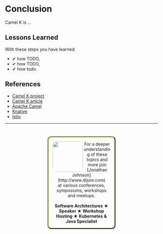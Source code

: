 # Conclusion #

Camel K is ...

## Lessons Learned ##

With these steps you have learned:

- &#x2714; how TODO,
- &#x2714; how TODO,
- &#x2714; how todo.

## References ##

- [Camel K project](https://github.com/apache/camel-k)
- [Camel K article](https://www.nicolaferraro.me/2018/10/15/introducing-camel-k/)
- [Apache Camel](https://github.com/apache/camel)
- [Knative](https://github.com/knative/docs/)
- [Istio](https://istio.io/)

------
<p style="text-align: center; padding: 1em; margin: 3em; margin-left: 10em; margin-right: 10em; border-; 1px; border-color: olive;  border-radius: 12px; border-style:outset">
<img align="left" src="/javajon/courses/kubernetes-serverless/camel-k/assets/jonathan-johnson.jpg" width="100" style="border-radius: 12px">
For a deeper understanding of these topics and more join <br>[Jonathan Johnson](http://www.dijure.com)<br> at various conferences, symposiums, workshops and meetups.
<br><br>
<b>Software Architectures ★ Speaker ★ Workshop Hosting ★ Kubernetes & Java Specialist</b>
</p>

